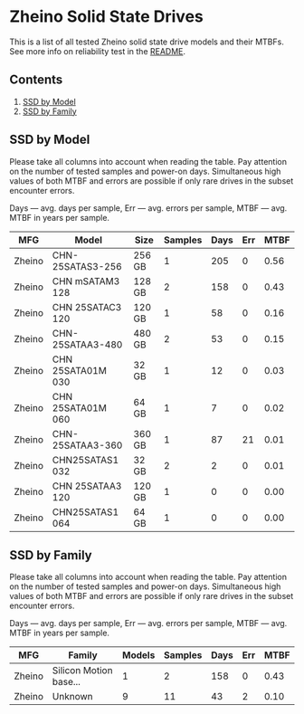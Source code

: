 Zheino Solid State Drives
=========================

This is a list of all tested Zheino solid state drive models and their MTBFs. See
more info on reliability test in the [README](https://github.com/linuxhw/SMART).

Contents
--------

1. [ SSD by Model  ](#ssd-by-model)
2. [ SSD by Family ](#ssd-by-family)

SSD by Model
------------

Please take all columns into account when reading the table. Pay attention on the
number of tested samples and power-on days. Simultaneous high values of both MTBF
and errors are possible if only rare drives in the subset encounter errors.

Days   — avg. days per sample,
Err    — avg. errors per sample,
MTBF   — avg. MTBF in years per sample.

| MFG       | Model              | Size   | Samples | Days  | Err   | MTBF   |
|-----------|--------------------|--------|---------|-------|-------|--------|
| Zheino    | CHN-25SATAS3-256   | 256 GB | 1       | 205   | 0     | 0.56   |
| Zheino    | CHN mSATAM3 128    | 128 GB | 2       | 158   | 0     | 0.43   |
| Zheino    | CHN 25SATAC3 120   | 120 GB | 1       | 58    | 0     | 0.16   |
| Zheino    | CHN-25SATAA3-480   | 480 GB | 2       | 53    | 0     | 0.15   |
| Zheino    | CHN 25SATA01M 030  | 32 GB  | 1       | 12    | 0     | 0.03   |
| Zheino    | CHN 25SATA01M 060  | 64 GB  | 1       | 7     | 0     | 0.02   |
| Zheino    | CHN-25SATAA3-360   | 360 GB | 1       | 87    | 21    | 0.01   |
| Zheino    | CHN25SATAS1 032    | 32 GB  | 2       | 2     | 0     | 0.01   |
| Zheino    | CHN 25SATAA3 120   | 120 GB | 1       | 0     | 0     | 0.00   |
| Zheino    | CHN25SATAS1 064    | 64 GB  | 1       | 0     | 0     | 0.00   |

SSD by Family
-------------

Please take all columns into account when reading the table. Pay attention on the
number of tested samples and power-on days. Simultaneous high values of both MTBF
and errors are possible if only rare drives in the subset encounter errors.

Days   — avg. days per sample,
Err    — avg. errors per sample,
MTBF   — avg. MTBF in years per sample.

| MFG       | Family                 | Models | Samples | Days  | Err   | MTBF   |
|-----------|------------------------|--------|---------|-------|-------|--------|
| Zheino    | Silicon Motion base... | 1      | 2       | 158   | 0     | 0.43   |
| Zheino    | Unknown                | 9      | 11      | 43    | 2     | 0.10   |
